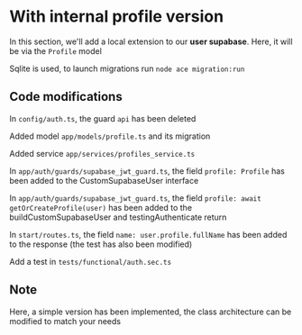 # With internal profile version

In this section, we'll add a local extension to our **user supabase**. Here, it will be via the `Profile` model

Sqlite is used, to launch migrations run `node ace migration:run`

## Code modifications

In `config/auth.ts`, the guard `api` has been deleted

Added model `app/models/profile.ts` and its migration

Added service `app/services/profiles_service.ts`

In `app/auth/guards/supabase_jwt_guard.ts`, the field `profile: Profile` has been added to the CustomSupabaseUser interface

In `app/auth/guards/supabase_jwt_guard.ts`, the field `profile: await getOrCreateProfile(user)` has been added to the buildCustomSupabaseUser and testingAuthenticate return

In `start/routes.ts`, the field `name: user.profile.fullName` has been added to the response (the test has also been modified)

Add a test in `tests/functional/auth.sec.ts`

## Note

Here, a simple version has been implemented, the class architecture can be modified to match your needs
